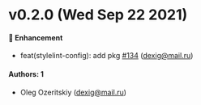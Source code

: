 # v0.2.0 (Wed Sep 22 2021)

#### 🚀 Enhancement

- feat(stylelint-config): add pkg [#134](https://github.com/salute-developers/grail/pull/134) (dexig@mail.ru)

#### Authors: 1

- Oleg Ozeritskiy (dexig@mail.ru)
